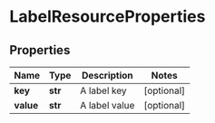 # LabelResourceProperties

## Properties
| Name | Type | Description | Notes |
| ------------ | ------------- | ------------- | ------------- |
| **key** | **str** | A label key | [optional]  |
| **value** | **str** | A label value | [optional]  |


